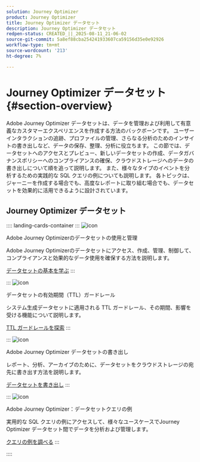 ```yaml
---
solution: Journey Optimizer
product: Journey Optimizer
title: Journey Optimizer データセット
description: Journey Optimizer データセット
redpen-status: CREATED_||_2025-08-11_21-06-02
source-git-commit: 5a8ef88cba254241933607ca59156d35e0e92926
workflow-type: tm+mt
source-wordcount: '213'
ht-degree: 7%

---
```



# Journey Optimizer データセット{#section-overview}

Adobe Journey Optimizer データセットは、データを管理および利用して有意義なカスタマーエクスペリエンスを作成する方法のバックボーンです。 ユーザーインタラクションの追跡、プロファイルの管理、さらなる分析のためのインサイトの書き出しなど、データの保存、整理、分析に役立ちます。 この節では、データセットへのアクセスとプレビュー、新しいデータセットの作成、データガバナンスポリシーへのコンプライアンスの確保、クラウドストレージへのデータの書き出しについて順を追って説明します。 また、様々なタイプのイベントを分析するための実践的な SQL クエリの例についても説明します。 各トピックは、ジャーニーを作成する場合でも、高度なレポートに取り組む場合でも、データセットを効果的に活用できるように設計されています。

## Journey Optimizer データセット

:::: landing-cards-container
:::
![icon](https://cdn.experienceleague.adobe.com/icons/circle-play.svg?lang=ja)

Adobe Journey Optimizerのデータセットの使用と管理

Adobe Journey Optimizerのデータセットにアクセス、作成、管理、制御して、コンプライアンスと効果的なデータ使用を確保する方法を説明します。

[データセットの基本を学ぶ](../using/data/get-started-datasets.md)
:::

:::
![icon](https://cdn.experienceleague.adobe.com/icons/shield-halved.svg?lang=ja)

データセットの有効期間（TTL）ガードレール

システム生成データセットに適用される TTL ガードレール、その期間、影響を受ける機能について説明します。

[TTL ガードレールを探索](../using/data/datasets-ttl.md)
:::

:::
![icon](https://cdn.experienceleague.adobe.com/icons/list-check.svg?lang=ja)

Adobe Journey Optimizer データセットの書き出し

レポート、分析、アーカイブのために、データセットをクラウドストレージの宛先に書き出す方法を説明します。

[データセットを書き出し](../using/data/export-datasets.md)
:::

:::
![icon](https://cdn.experienceleague.adobe.com/icons/code-branch.svg?lang=ja)

Adobe Journey Optimizer：データセットクエリの例

実用的な SQL クエリの例にアクセスして、様々なユースケースでJourney Optimizer データセット間でデータを分析および管理します。

[クエリの例を調べる](../using/data/datasets-query-examples.md)
:::

::::
